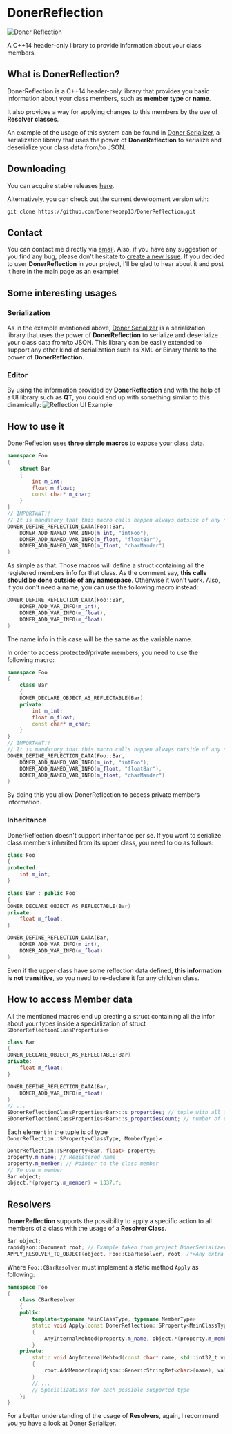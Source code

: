 
# DonerReflection
![Doner Reflection](https://i.imgur.com/QeFI0pl.png)

A C++14 header-only library to provide information about your class members.
## What is DonerReflection?
DonerReflection is a C++14 header-only library that provides you basic information about your class members, such as **member type** or **name**.

It also provides a way for applying changes to this members by the use of **Resolver classes**. 

An example of the usage of this system can be found in [Doner Serializer](https://github.com/Donerkebap13/DonerSerializer), a serialization library that uses the power of **DonerReflection** to serialize and deserialize your class data from/to JSON.

## Downloading

You can acquire stable releases [here](https://github.com/Donerkebap13/DonerReflection/releases).

Alternatively, you can check out the current development version with:

```
git clone https://github.com/Donerkebap13/DonerReflection.git
```
## Contact

You can contact me directly via [email](mailto:donerkebap13@gmail.com).
Also, if you have any suggestion or you find any bug, please don't hesitate to [create a new Issue](https://github.com/Donerkebap13/DonerReflection/issues).
If you decided to user **DonerReflection** in your project, I'll be glad to hear about it and post it here in the main page as an example!
## Some interesting usages
### Serialization
As in the example mentioned above, [Doner Serializer](https://github.com/Donerkebap13/DonerSerializer) is a serialization library that uses the power of **DonerReflection** to serialize and deserialize your class data from/to JSON. This library can be easily extended to support any other kind of serialization such as XML or Binary thank to the power of **DonerReflection**.
### Editor 
By using the information provided by **DonerReflection** and with the help of a UI library such as **QT**, you could end up with something similar to this dinamically:
![Reflection UI Example](https://i.imgur.com/UHWwsfY.png)
## How to use it
DonerReflecion uses **three simple macros** to expose your class data.
```c++
namespace Foo
{
	struct Bar
	{
		int m_int;
		float m_float;
		const char* m_char;
	}
}
// IMPORTANT!!
// It is mandatory that this macro calls happen always outside of any namespace
DONER_DEFINE_REFLECTION_DATA(Foo::Bar,
	DONER_ADD_NAMED_VAR_INFO(m_int, "intFoo"),
	DONER_ADD_NAMED_VAR_INFO(m_float, "floatBar"),
	DONER_ADD_NAMED_VAR_INFO(m_float, "charMander")
)
```
As simple as that. Those macros will define a struct containing all the registered members info for that class. As the comment say, **this calls should be done outside of any namespace**. Otherwise it won't work.
Also, if you don't need a name, you can use the following macro instead:
```c++
DONER_DEFINE_REFLECTION_DATA(Foo::Bar,
	DONER_ADD_VAR_INFO(m_int),
	DONER_ADD_VAR_INFO(m_float),
	DONER_ADD_VAR_INFO(m_float)
)
```
The name info in this case will be the same as the variable name.

In order to access protected/private members, you need to use the following macro:
```c++
namespace Foo
{
	class Bar
	{
	DONER_DECLARE_OBJECT_AS_REFLECTABLE(Bar)
	private:
		int m_int;
		float m_float;
		const char* m_char;
	}
}
// IMPORTANT!!
// It is mandatory that this macro calls happen always outside of any namespace
DONER_DEFINE_REFLECTION_DATA(Foo::Bar,
	DONER_ADD_NAMED_VAR_INFO(m_int, "intFoo"),
	DONER_ADD_NAMED_VAR_INFO(m_float, "floatBar"),
	DONER_ADD_NAMED_VAR_INFO(m_float, "charMander")
)
```
By doing this you allow DonerReflection to access private members information.
### Inheritance
DonerReflection doesn't support inheritance per se. If you want to serialize class members inherited from its upper class, you need to do as follows:
```c++
class Foo
{
protected:
	int m_int;
}

class Bar : public Foo
{
DONER_DECLARE_OBJECT_AS_REFLECTABLE(Bar)
private:
	float m_float;
}

DONER_DEFINE_REFLECTION_DATA(Bar,
	DONER_ADD_VAR_INFO(m_int),
	DONER_ADD_VAR_INFO(m_float)
)
```
Even if the upper class have some reflection data defined, **this information is not transitive**, so you need to re-declare it for any children class.
## How to access Member data
All the mentioned macros end up creating a struct containing all the infor about your types inside a specialization of struct ``SDonerReflectionClassProperties<>``
```c++
class Bar
{
DONER_DECLARE_OBJECT_AS_REFLECTABLE(Bar)
private:
	float m_float;
}

DONER_DEFINE_REFLECTION_DATA(Bar,
	DONER_ADD_VAR_INFO(m_float)
)
// ...
SDonerReflectionClassProperties<Bar>::s_properties; // tuple with all the info
SDonerReflectionClassProperties<Bar>::s_propertiesCount; // number of elements in the tuple
```
Each element in the tuple is of type ``  DonerReflection::SProperty<ClassType, MemberType)>``
```c++
DonerReflection::SProperty<Bar, float> property;
property.m_name; // Registered name
property.m_member; // Pointer to the class member
// To use m_member
Bar object;
object.*(property.m_member) = 1337.f;
```
## Resolvers
**DonerReflection** supports the possibility to apply a specific action to all members of a class with the usage of a **Resolver Class**.
```c++
Bar object;
rapidjson::Document root; // Example taken from project DonerSerializer
APPLY_RESOLVER_TO_OBJECT(object, Foo::CBarResolver, root, /*>Any extra parameter needed by your resolver*/)
```
Where ``Foo::CBarResolver`` must implement a static method ``Apply`` as following:
```c++
namespace Foo
{
	class CBarResolver
	{
	public:
		template<typename MainClassType, typename MemberType>
		static void Apply(const DonerReflection::SProperty<MainClassType, MemberType>& property, MainClassType& object, rapidjson::Document& root)
		{
			AnyInternalMehtod(property.m_name, object.*(property.m_member), root);
		}
	private:
		static void AnyInternalMehtod(const char* name, std::int32_t value, rapidjson::Document& root)
		{
			root.AddMember(rapidjson::GenericStringRef<char>(name), value, root.GetAllocator());
		}
		// ...
		// Specializations for each possible supported type
	};
}
```
For a better understanding of the usage of **Resolvers**, again, I recommend you yo have a look at [Doner Serializer](https://github.com/Donerkebap13/DonerSerializer).